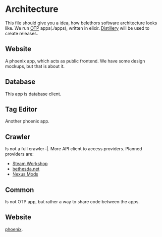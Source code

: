# Architecture
This file should give you a idea, how belethors software architecture looks like.
We run [OTP](https://github.com/erlang/otp) apps(./apps), written in elixir.
[Distillery](https://github.com/bitwalker/distillery) will be used to create releases.

## Website
A phoenix app, which acts as public frontend.
We have some design mockups, but that is about it.

## Database
This app is database client.

## Tag Editor
Another phoenix app.

## Crawler
Is not a full crawler :|.
More API client to access providers.
Planned providers are:
 * [Steam Workshop](https://steamcommunity.com/workshop/browse/?appid=72850)
 * [bethesda.net](https://bethesda.net/en/mods/skyrim)
 * [Nexus Mods](https://www.nexusmods.com/)

## Common
Is not OTP app, but rather a way to share code between the apps.

## Website
[phoenix](https://phoenixframework.org/).
